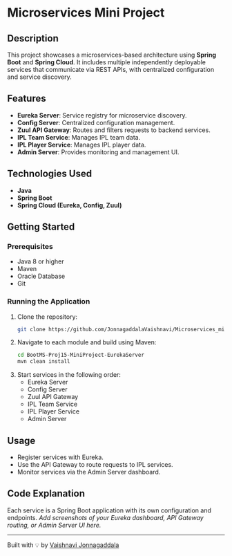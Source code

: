 # Microservices Mini Project

## Description
This project showcases a microservices-based architecture using **Spring Boot** and **Spring Cloud**. It includes multiple independently deployable services that communicate via REST APIs, with centralized configuration and service discovery.

## Features
- **Eureka Server**: Service registry for microservice discovery.
- **Config Server**: Centralized configuration management.
- **Zuul API Gateway**: Routes and filters requests to backend services.
- **IPL Team Service**: Manages IPL team data.
- **IPL Player Service**: Manages IPL player data.
- **Admin Server**: Provides monitoring and management UI.

## Technologies Used
- **Java**
- **Spring Boot**
- **Spring Cloud (Eureka, Config, Zuul)**

## Getting Started

### Prerequisites
- Java 8 or higher
- Maven
- Oracle Database
- Git

### Running the Application
1. Clone the repository:
    ```sh
    git clone https://github.com/JonnagaddalaVaishnavi/Microservices_mini_project.git
    ```
2. Navigate to each module and build using Maven:
    ```sh
    cd BootMS-Proj15-MiniProject-EurekaServer
    mvn clean install
    ```
3. Start services in the following order:
    - Eureka Server
    - Config Server
    - Zuul API Gateway
    - IPL Team Service
    - IPL Player Service
    - Admin Server

## Usage
- Register services with Eureka.
- Use the API Gateway to route requests to IPL services.
- Monitor services via the Admin Server dashboard.

## Code Explanation
Each service is a Spring Boot application with its own configuration and endpoints.
_Add screenshots of your Eureka dashboard, API Gateway routing, or Admin Server UI here._

---

Built with 💡 by [Vaishnavi Jonnagaddala](https://github.com/JonnagaddalaVaishnavi)
